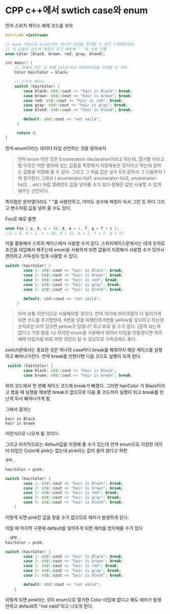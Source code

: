 # CPP c++에서 swtich case와 enum 

먼저 스위치 케이스 예제 코드를 보자

```cpp
#include <iostream>

// enum 키워드로 Color라는 데이터 타입을 정의할 수 있다 (내마음대로)
// 이 값들은 상수와 매칭이 되기 떄문에 " "을 사용 안함
enum Color {black, brown, red, gray, blond};

int main() {
    // 위에서 만든 것 처럼 Color라는 데이터타입을 선언할 수 있다. 
    Color hairColor = black;

    // 스위치 케이스
    switch (hairColor) {
        case black: std::cout << "hair is Black"; break;
        case brown: std::cout << "hair is brown"; break;
        case red: std::cout << "hair is red"; break;
        case gray: std::cout << "hair is gray"; break;
        case blond: std::cout << "hair is blond"; break;

        default: std::cout << "not vaild";  
     }

     return 0;
}
```

먼저 enum이라는 데이터 타입 선언하는 것을 알아보자

> 먼저 enum 이란 것은 Enumeration declaration이라고 하는데, 열거형 이라고 함
이것은 어떤 범위에 있는 값들을 특정해서 지정해놓은 것이라고 하는데
원하는 값들을 지정해 줄 수 있다. 그리고 그 처음 값은 상수 0과 같아서 그 다음부터 1씩 증가한다
그래서 { enumerator-list1, enumerator-list2, enumerator-list3, ...etc} 처럼 엘레먼트 값을 넣어줄 수가 있다
정해진 값만 사용할 수 있게 해주는 선언이다.

특이점은 문자열이라도 " "를 사용안하고, 아마도 상수에 매칭이 되서 그런 듯 하다
그리고 변수처럼 깂을 넣어 줄 수도 있다. 

Foo로 예로 들면
```cpp
enum Foo { a, b, c = 10, d, e = 1, f, g = f + c };
//a = 0, b = 1, c = 10, d = 11, e = 1, f = 2, g = 12
```


이를 활용해서 스위치 케이스에서 사용할 수가 있다.
스위치케이스문에서는 대개 숫자로 조건을 대입해서 해주는데 
enum을 사용하게 되면 값들이 지정해서 사용할 수가 있어서 편리하고 가독성이 있게 사용할 수 있다.

```cpp
switch (hairColor) {
        case 1: std::cout << "hair is Black"; break;
        case 2: std::cout << "hair is brown"; break;
        case 3: std::cout << "hair is red"; break;
        case 4: std::cout << "hair is gray"; break;
        case 5: std::cout << "hair is blond"; break;

        default: std::cout << "not vaild";  
     }
```

> 아마 보통 이런식으로 사용해야할 것이다. 만약 여기에 머리색깔이 더 들어가게 되면
코드를 추가할텐데, 6번을 넣을 차례인데 6번을 yellow를 넣으려고 하는데
숫자로만 되어 있으면 yellow가 있었나? 하고 바로 알 수가 없다. (출력 되는게 없다고 가정 했을 시)
하지만 enum을 사용해서 데이터 타입을 만들었다면 위의 예제 타입처럼 
바로 어떤 것인지 알 수 있으므로 가독성에도 좋다. 

switch문에서는 중요한 것은 하나의 case마다 break를 해줘야지 
해당 케이스를 실행하고 빠져나가진다. 만약 break를 안한다면 다음 코드도 실행이 되게 된다.

```cpp
 switch (hairColor) {
        case black: std::cout << "hair is Black"; 
        case brown: std::cout << "hair is brown"; break;
```

위의 코드에서 첫 번쨰 케이스 코드에 break가 빠졌다. 그러면 hairColor 가 Black이라고 했을 때
실행을 해보면 break가 없으므로 다음 줄 코드까지 실행이 되고 break를 만난게 되서 빠져나가게 됨

그래서 결과는 
```
hair is Black
hair is brown
```
이런식으로 나오게 될 것이다.

그리고 마지막으로는 default값을 지정해 줄 수가 있는데 
만약 enum으로 지정한 데이터 타입인 Color에 pink는 없는데 pink라는 값이 들어 왔다고 하면

```cpp
생략..

hairColor = pink; 

switch (hairColor) {
        case 1: std::cout << "hair is Black"; break;
        case 2: std::cout << "hair is brown"; break;
        case 3: std::cout << "hair is red"; break;
        case 4: std::cout << "hair is gray"; break;
        case 5: std::cout << "hair is blond"; break;
    }

```
이렇게 되면 pink란 값을 찾을 수가 없으므로 에러가 발생하게 된다.

이럴 때 마지막 구문에 default를 넣어주게 되면 에러를 방지해줄 수가 있다

```cpp
..생략..
hairColor = pink; 

switch (hairColor) {
        case 1: std::cout << "hair is Black"; break;
        case 2: std::cout << "hair is brown"; break;
        case 3: std::cout << "hair is red"; break;
        case 4: std::cout << "hair is gray"; break;
        case 5: std::cout << "hair is blond"; break;

        default: std::cout << "not valid";  
    }

```
이렇게 되면 pink라는 것이 enum으로 열거한 Color 타입에 없다고 해도 에러가 발생 안하고 
default의 "not valid"라고 나오게 된다.
